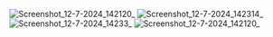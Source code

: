 ![Screenshot_12-7-2024_142120_](https://github.com/user-attachments/assets/cb07edcf-5040-4904-bbad-2a550e1b5647)
![Screenshot_12-7-2024_142314_](https://github.com/user-attachments/assets/10056bee-a8c8-4609-a0cf-fa6dc0d30273)
![Screenshot_12-7-2024_14233_](https://github.com/user-attachments/assets/7d789277-084d-4e75-95ac-de53e91318c5)
![Screenshot_12-7-2024_142120_](https://github.com/user-attachments/assets/1ffb09bd-7cd6-4467-8a99-a9e26a58d0a8)
